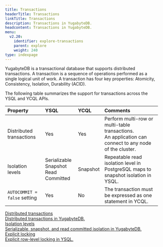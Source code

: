 ```yaml
---
title: Transactions
headerTitle: Transactions
linkTitle: Transactions
description: Transactions in YugabyteDB.
headcontent: Transactions in YugabyteDB.
menu:
  v2.20:
    identifier: explore-transactions
    parent: explore
    weight: 240
type: indexpage
---
```

YugabyteDB is a transactional database that supports distributed transactions. A transaction is a sequence of operations performed as a single logical unit of work. A transaction has four key properties: Atomicity, Consistency, Isolation, Durability (ACID).

The following table summarizes the support for transactions across the YSQL and YCQL APIs.

| Property | YSQL | YCQL | Comments |
| :------- | :--- | :--- | :------- |
| Distributed transactions | Yes | Yes | Perform multi-row or multi-table transactions.<br/>An application can connect to any node of the cluster. |
| Isolation levels | Serializable<br/>Snapshot<br/>Read Committed | Snapshot | Repeatable read isolation level in PostgreSQL maps to snapshot isolation in YSQL. |
| `AUTOCOMMIT = false` setting | Yes | No | The transaction must be expressed as one statement in YCQL. |

<div class="row">
   <div class="col-12 col-md-6 col-lg-12 col-xl-6">
    <a class="section-link icon-offset" href="distributed-transactions-ysql/">
      <div class="head">
        <div class="icon"><i class="fa-solid fa-sitemap"></i></div>
        <div class="title">Distributed transactions</div>
      </div>
      <div class="body">
        Distributed transactions in YugabyteDB.
      </div>
    </a>
  </div>
  <div class="col-12 col-md-6 col-lg-12 col-xl-6">
    <a class="section-link icon-offset" href="isolation-levels/">
      <div class="head">
        <div class="icon"><i class="fa-solid fa-bars-staggered"></i></div>
        <div class="title">Isolation levels</div>
      </div>
      <div class="body">
        Serializable, snapshot, and read committed isolation in YugabyteDB.
      </div>
    </a>
  </div>
  <div class="col-12 col-md-6 col-lg-12 col-xl-6">
    <a class="section-link icon-offset" href="explicit-locking/">
      <div class="head">
        <div class="icon"><i class="fa-solid fa-lock"></i></div>
        <div class="title">Explicit locking</div>
      </div>
      <div class="body">
        Explicit row-level locking in YSQL.
      </div>
    </a>
  </div>

<!-- ADD THIS ONCE READY:

  <div class="col-12 col-md-6 col-lg-12 col-xl-6">
    <a class="section-link icon-offset" href="ddl-operations/">
      <div class="head">
        <div class="icon"><i class="fa-solid fa-table"></i></div>
        <div class="title">DDL Operations</div>
      </div>
      <div class="body">
        How YugabyteDB handles DDL operations in transaction blocks.
      </div>
    </a>
  </div>
  <div class="col-12 col-md-6 col-lg-12 col-xl-6">
    <a class="section-link icon-offset" href="non-transactional-tables/">
      <div class="head">
        <div class="icon"><i class="fa-solid fa-strikethrough"></i></div>
        <div class="title">Non-Transactional Tables</div>
      </div>
      <div class="body">
        Disable multi-row transactions on a per-table basis in YCQL.
      </div>
    </a>
  </div>
-->
</div>
